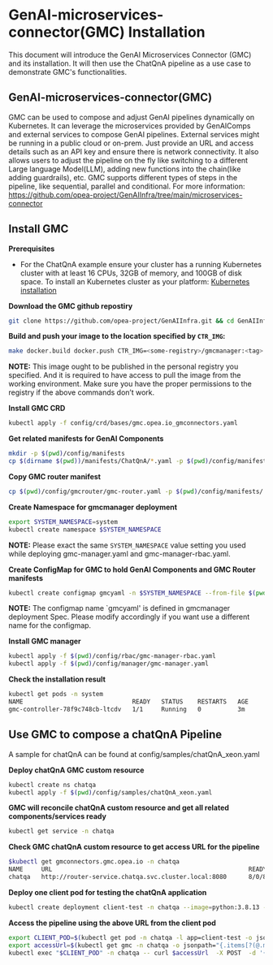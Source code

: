 # GenAI-microservices-connector(GMC) Installation

This document will introduce the GenAI Microservices Connector (GMC) and its installation. It will then use the ChatQnA pipeline as a use case to demonstrate GMC's functionalities.

## GenAI-microservices-connector(GMC)

GMC can be used to compose and adjust GenAI pipelines dynamically on Kubernetes. It can leverage the microservices provided by GenAIComps and external services to compose GenAI pipelines. External services might be running in a public cloud or on-prem. Just provide an URL and access details such as an API key and ensure there is network connectivity. It also allows users to adjust the pipeline on the fly like switching to a different Large language Model(LLM), adding new functions into the chain(like adding guardrails), etc. GMC supports different types of steps in the pipeline, like sequential, parallel and conditional. For more information: https://github.com/opea-project/GenAIInfra/tree/main/microservices-connector

## Install GMC

**Prerequisites**

- For the ChatQnA example ensure your cluster has a running Kubernetes cluster with at least 16 CPUs, 32GB of memory, and 100GB of disk space. To install an Kubernetes cluster as your platform:
[Kubernetes installation](../k8s_install/) 

**Download the GMC github repostiry**

```sh
git clone https://github.com/opea-project/GenAIInfra.git && cd GenAIInfra/microservices-connector
```

**Build and push your image to the location specified by `CTR_IMG`:**

```sh
make docker.build docker.push CTR_IMG=<some-registry>/gmcmanager:<tag>
```

**NOTE:** This image ought to be published in the personal registry you specified.
And it is required to have access to pull the image from the working environment.
Make sure you have the proper permissions to the registry if the above commands don’t work.

**Install GMC CRD**

```sh
kubectl apply -f config/crd/bases/gmc.opea.io_gmconnectors.yaml
```

**Get related manifests for GenAI Components**

```sh
mkdir -p $(pwd)/config/manifests
cp $(dirname $(pwd))/manifests/ChatQnA/*.yaml -p $(pwd)/config/manifests/
```

**Copy GMC router manifest**

```sh
cp $(pwd)/config/gmcrouter/gmc-router.yaml -p $(pwd)/config/manifests/
```

**Create Namespace for gmcmanager deployment**

```sh
export SYSTEM_NAMESPACE=system
kubectl create namespace $SYSTEM_NAMESPACE
```

**NOTE:** Please exact the same `SYSTEM_NAMESPACE` value setting you used while deploying gmc-manager.yaml and gmc-manager-rbac.yaml.

**Create ConfigMap for GMC to hold GenAI Components and GMC Router manifests**

```sh
kubectl create configmap gmcyaml -n $SYSTEM_NAMESPACE --from-file $(pwd)/config/manifests
```

**NOTE:** The configmap name `gmcyaml' is defined in gmcmanager deployment Spec. Please modify accordingly if you want use a different name for the configmap.

**Install GMC manager**

```sh
kubectl apply -f $(pwd)/config/rbac/gmc-manager-rbac.yaml
kubectl apply -f $(pwd)/config/manager/gmc-manager.yaml
```

**Check the installation result**

```sh
kubectl get pods -n system
NAME                              READY   STATUS    RESTARTS   AGE
gmc-controller-78f9c748cb-ltcdv   1/1     Running   0          3m
```

## Use GMC to compose a chatQnA Pipeline
A sample for chatQnA can be found at config/samples/chatQnA_xeon.yaml

**Deploy chatQnA GMC custom resource**

```sh
kubectl create ns chatqa
kubectl apply -f $(pwd)/config/samples/chatQnA_xeon.yaml
```

**GMC will reconcile chatQnA custom resource and get all related components/services ready**

```sh
kubectl get service -n chatqa
```

**Check GMC chatQnA custom resource to get access URL for the pipeline**

```bash
$kubectl get gmconnectors.gmc.opea.io -n chatqa
NAME     URL                                                      READY     AGE
chatqa   http://router-service.chatqa.svc.cluster.local:8080      8/0/8     3m
```

**Deploy one client pod for testing the chatQnA application**

```bash
kubectl create deployment client-test -n chatqa --image=python:3.8.13 -- sleep infinity
```

**Access the pipeline using the above URL from the client pod**

```bash
export CLIENT_POD=$(kubectl get pod -n chatqa -l app=client-test -o jsonpath={.items..metadata.name})
export accessUrl=$(kubectl get gmc -n chatqa -o jsonpath="{.items[?(@.metadata.name=='chatqa')].status.accessUrl}")
kubectl exec "$CLIENT_POD" -n chatqa -- curl $accessUrl  -X POST  -d '{"text":"What is the revenue of Nike in 2023?","parameters":{"max_new_tokens":17, "do_sample": true}}' -H 'Content-Type: application/json'
```
